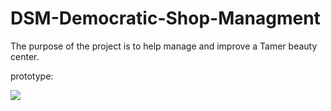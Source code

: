 # DSM-Democratic-Shop-Managment
The purpose of the project is to help manage and improve a Tamer beauty center.

prototype:

![](file:///C:/Users/ahmadsb/Downloads/Screenshot_20190714-234530.webp)








